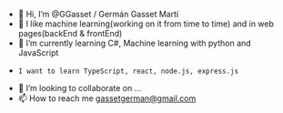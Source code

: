 - 👋 Hi, I’m @GGasset / Germán Gasset Martí
- 👀 I like machine learning(working on it from time to time) and in web pages(backEnd & frontEnd)
- 🌱 I’m currently learning C#, Machine learning with python and JavaScript
-     I want to learn TypeScript, react, node.js, express.js
- 💞️ I’m looking to collaborate on ...
- 📫 How to reach me gassetgerman@gmail.com

<!---
GGasset/GGasset is a ✨ special ✨ repository because its `README.md` (this file) appears on your GitHub profile.
You can click the Preview link to take a look at your changes.
--->
